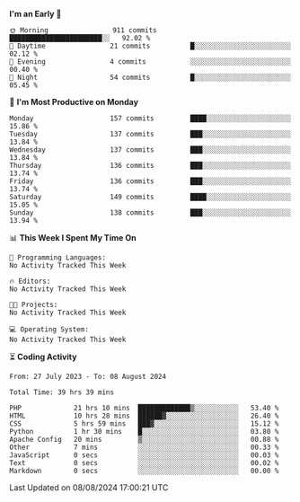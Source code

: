 
<!--START_SECTION:week-->
**I'm an Early 🐤** 

```text
🌞 Morning                911 commits         ███████████████████████░░   92.02 % 
🌆 Daytime                21 commits          █░░░░░░░░░░░░░░░░░░░░░░░░   02.12 % 
🌃 Evening                4 commits           ░░░░░░░░░░░░░░░░░░░░░░░░░   00.40 % 
🌙 Night                  54 commits          █░░░░░░░░░░░░░░░░░░░░░░░░   05.45 % 
```
📅 **I'm Most Productive on Monday** 

```text
Monday                   157 commits         ████░░░░░░░░░░░░░░░░░░░░░   15.86 % 
Tuesday                  137 commits         ███░░░░░░░░░░░░░░░░░░░░░░   13.84 % 
Wednesday                137 commits         ███░░░░░░░░░░░░░░░░░░░░░░   13.84 % 
Thursday                 136 commits         ███░░░░░░░░░░░░░░░░░░░░░░   13.74 % 
Friday                   136 commits         ███░░░░░░░░░░░░░░░░░░░░░░   13.74 % 
Saturday                 149 commits         ████░░░░░░░░░░░░░░░░░░░░░   15.05 % 
Sunday                   138 commits         ███░░░░░░░░░░░░░░░░░░░░░░   13.94 % 
```


📊 **This Week I Spent My Time On** 

```text
💬 Programming Languages: 
No Activity Tracked This Week

🔥 Editors: 
No Activity Tracked This Week

🐱‍💻 Projects: 
No Activity Tracked This Week

💻 Operating System: 
No Activity Tracked This Week
```


<!--END_SECTION:week-->

⏳ **Coding Activity**

<!--START_SECTION:alltime-->

```text
From: 27 July 2023 - To: 08 August 2024

Total Time: 39 hrs 39 mins

PHP             21 hrs 10 mins  █████████████▒░░░░░░░░░░░   53.40 %
HTML            10 hrs 28 mins  ██████▓░░░░░░░░░░░░░░░░░░   26.40 %
CSS             5 hrs 59 mins   ███▓░░░░░░░░░░░░░░░░░░░░░   15.12 %
Python          1 hr 30 mins    █░░░░░░░░░░░░░░░░░░░░░░░░   03.80 %
Apache Config   20 mins         ▒░░░░░░░░░░░░░░░░░░░░░░░░   00.88 %
Other           7 mins          ░░░░░░░░░░░░░░░░░░░░░░░░░   00.33 %
JavaScript      0 secs          ░░░░░░░░░░░░░░░░░░░░░░░░░   00.03 %
Text            0 secs          ░░░░░░░░░░░░░░░░░░░░░░░░░   00.02 %
Markdown        0 secs          ░░░░░░░░░░░░░░░░░░░░░░░░░   00.00 %
```

<!--END_SECTION:alltime-->
<!--START_SECTION:date-->

 Last Updated on 08/08/2024 17:00:21 UTC
<!--END_SECTION:date-->
